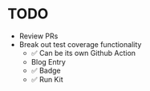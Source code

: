 # TODO

* Review PRs
* Break out test coverage functionality
    * ✅ Can be its own Github Action
    * Blog Entry
    * ✅ Badge
    * ✅ Run Kit